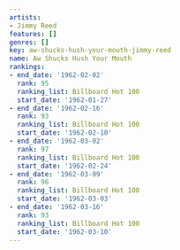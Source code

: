 ```yaml
---
artists:
- Jimmy Reed
features: []
genres: []
key: aw-shucks-hush-your-mouth-jimmy-reed
name: Aw Shucks Hush Your Mouth
rankings:
- end_date: '1962-02-02'
  rank: 95
  ranking_list: Billboard Hot 100
  start_date: '1962-01-27'
- end_date: '1962-02-16'
  rank: 93
  ranking_list: Billboard Hot 100
  start_date: '1962-02-10'
- end_date: '1962-03-02'
  rank: 97
  ranking_list: Billboard Hot 100
  start_date: '1962-02-24'
- end_date: '1962-03-09'
  rank: 96
  ranking_list: Billboard Hot 100
  start_date: '1962-03-03'
- end_date: '1962-03-16'
  rank: 93
  ranking_list: Billboard Hot 100
  start_date: '1962-03-10'
---
```


